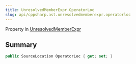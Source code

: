 ```yaml
---
title: UnresolvedMemberExpr.OperatorLoc
slug: api/cppsharp.ast.unresolvedmemberexpr.operatorloc
---
```

Property in [UnresolvedMemberExpr](/api/cppsharp/ast/unresolvedmemberexpr)

## Summary



```csharp
public SourceLocation OperatorLoc { get; set; }
```

